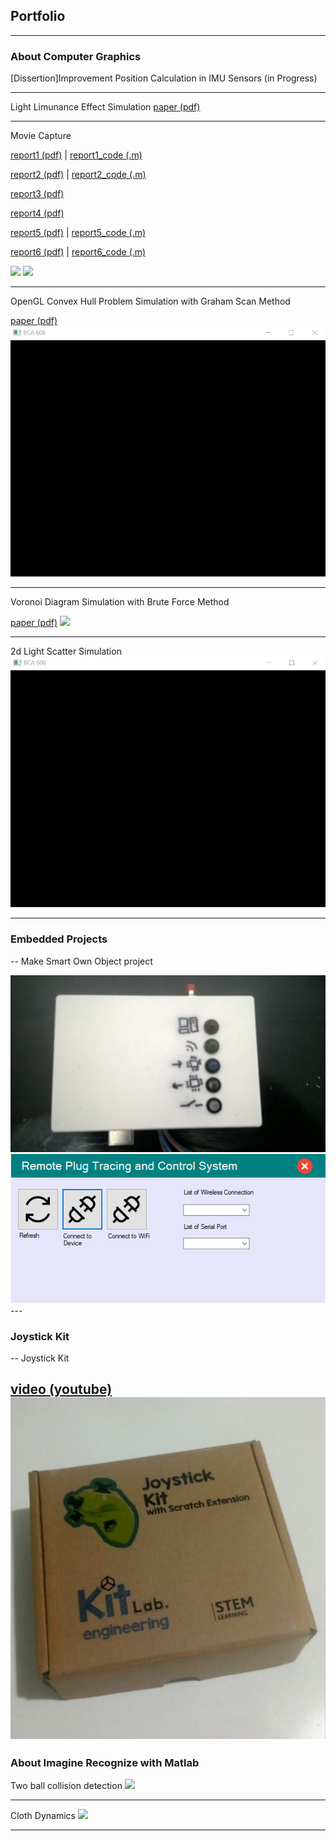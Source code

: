 ## Portfolio

---

### About Computer Graphics

[Dissertion]Improvement Position Calculation in IMU Sensors (in Progress)

---

Light Limunance Effect Simulation
[paper (pdf)](https://github.com/caginagirdemir/illumination-2d-plot-paper/blob/master/CMP715%20Paper.pdf)

---

Movie Capture

[report1 (pdf)](report1.pdf) | [report1_code (.m)](report1_code.pdf)</p>
[report2 (pdf)](report1.pdf) | [report2_code (.m)](report1_code.pdf)

[report3 (pdf)](report1.pdf)

[report4 (pdf)](report1.pdf)

[report5 (pdf)](report1.pdf) | [report5_code (.m)](report1_code.pdf)

[report6 (pdf)](report1.pdf) | [report6_code (.m)](report1_code.pdf)

<img src="images/movie_capture.gif?raw=true"/>
<img src="images/calibration_stick.gif?raw=true"/>

---

OpenGL Convex Hull Problem Simulation with Graham Scan Method 

[paper (pdf)](report_convexhull.pdf)
<img src="images/convex_hull.gif?raw=true"/>

---

Voronoi Diagram Simulation with Brute Force Method

[paper (pdf)](voronoi_diagram.pdf)
<img src="images/voronoi_diagram.gif?raw=true"/>

---
2d Light Scatter Simulation
<img src="images/light_scatter.gif?raw=true"/>

---

### Embedded Projects

--
Make Smart Own Object project

<img src="images/project.jpg?raw=true"/>
<img src="images/program.png?raw=true"/>
---

### Joystick Kit

--
Joystick Kit

[video (youtube)](https://www.youtube.com/watch?v=yPofXKxQU7Q)
<img src="images/joystick.jpeg?raw=true"/>
---

### About Imagine Recognize with Matlab

Two ball collision detection
<img src="images/collision_detection.gif?raw=true"/>


---

Cloth Dynamics
<img src="images/cloth_dynamics.gif?raw=true"/>




---
<p style="font-size:11px"></p>

